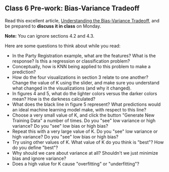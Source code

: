 ## Class 6 Pre-work: Bias-Variance Tradeoff

Read this excellent article, [Understanding the Bias-Variance Tradeoff](http://scott.fortmann-roe.com/docs/BiasVariance.html), and be prepared to **discuss it in class** on Monday.

**Note:** You can ignore sections 4.2 and 4.3.

Here are some questions to think about while you read:
* In the Party Registration example, what are the features? What is the response? Is this a regression or classification problem?
* Conceptually, how is KNN being applied to this problem to make a prediction?
* How do the four visualizations in section 3 relate to one another? Change the value of K using the slider, and make sure you understand what changed in the visualizations (and why it changed).
* In figures 4 and 5, what do the lighter colors versus the darker colors mean? How is the darkness calculated?
* What does the black line in figure 5 represent? What predictions would an ideal machine learning model make, with respect to this line?
* Choose a very small value of K, and click the button "Generate New Training Data" a number of times. Do you "see" low variance or high variance? Do you "see" low bias or high bias?
* Repeat this with a very large value of K. Do you "see" low variance or high variance? Do you "see" low bias or high bias?
* Try using other values of K. What value of K do you think is "best"? How do you define "best"?
* Why should we care about variance at all? Shouldn't we just minimize bias and ignore variance?
* Does a high value for K cause "overfitting" or "underfitting"?
